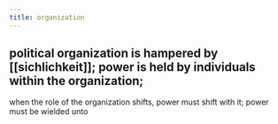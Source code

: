 ```yaml
---
title: organization
---
```


## political organization is hampered by [[sichlichkeit]]; power is held by individuals within the organization;
when the role of the organization shifts, power must shift with it; power must be wielded unto
##
